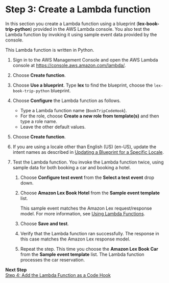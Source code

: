 # Step 3: Create a Lambda function<a name="ex-book-trip-create-lambda-function"></a>

In this section you create a Lambda function using a blueprint \(**lex\-book\-trip\-python**\) provided in the AWS Lambda console\. You also test the Lambda function by invoking it using sample event data provided by the console\.

This Lambda function is written in Python\.

1. Sign in to the AWS Management Console and open the AWS Lambda console at [https://console\.aws\.amazon\.com/lambda/](https://console.aws.amazon.com/lambda/)\.

1. Choose **Create function**\.

1. Choose **Use a blueprint**\. Type **lex** to find the blueprint, choose the `lex-book-trip-python` blueprint\.

1. Choose **Configure** the Lambda function as follows\.
   + Type a Lambda function name \(`BookTripCodeHook`\)\.
   + For the role, choose **Create a new role from template\(s\)** and then type a role name\.
   + Leave the other default values\.

1. Choose **Create function**\.

1. If you are using a locale other than English \(US\) \(en\-US\), update the intent names as described in [Updating a Blueprint for a Specific Locale](lex-lambda-blueprints.md#blueprint-update-locale)\.

1. Test the Lambda function\. You invoke the Lambda function twice, using sample data for both booking a car and booking a hotel\. 

   1. Choose **Configure test event** from the **Select a test event** drop down\.

   1. Choose **Amazon Lex Book Hotel** from the **Sample event template** list\. 

      This sample event matches the Amazon Lex request/response model\. For more information, see [Using Lambda Functions](using-lambda.md)\.

   1. Choose **Save and test**\.

   1. Verify that the Lambda function ran successfully\. The response in this case matches the Amazon Lex response model\.

   1. Repeat the step\. This time you choose the **Amazon Lex Book Car** from the **Sample event template** list\. The Lambda function processes the car reservation\.

**Next Step**  
[Step 4: Add the Lambda Function as a Code Hook](ex-book-trip-create-integrate.md)